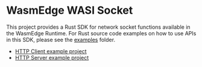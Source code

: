 # WasmEdge WASI Socket

This project provides a Rust SDK for network socket functions available in the WasmEdge Runtime. For Rust source code examples on how to use APIs in this SDK, please see the [examples](examples/README.md) folder.

* [HTTP Client example project](examples/http_client)
* [HTTP Server example project](examples/http_server)
